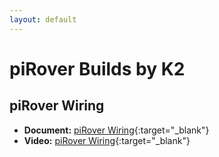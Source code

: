 ```yaml
---
layout: default
---
```


# piRover Builds by K2

## piRover Wiring

- **Document:** [piRover Wiring](piRoverWiring.pdf){:target="_blank"}
- **Video:** [piRover Wiring](https://youtu.be/tT2effIuSLE){:target="_blank"}

